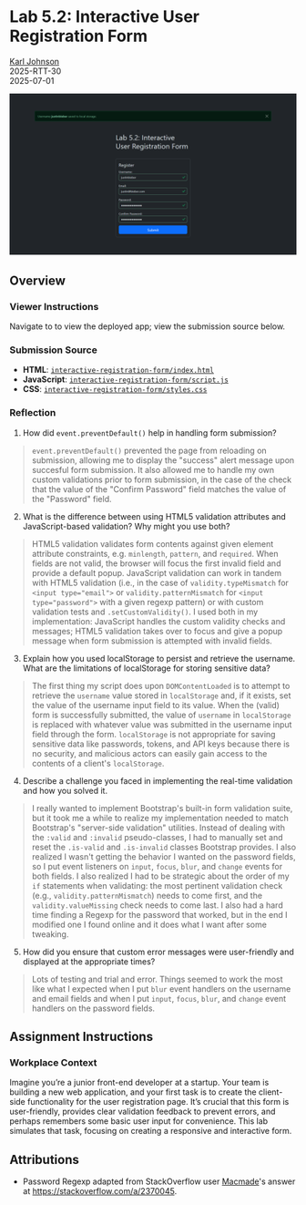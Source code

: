 # Lab 5.2: Interactive User Registration Form

[Karl Johnson](https://github.com/hirekarl)  
2025-RTT-30  
<time datetime="2025-07-01">2025-07-01</time>  

![Preview image of submission in deployment with a successfully submitted form.](./preview.png)

## Overview
### Viewer Instructions
Navigate to []() to view the deployed app; view the submission source below.

### Submission Source
- **HTML**: [`interactive-registration-form/index.html`](./interactive-registration-form/index.html)
- **JavaScript**: [`interactive-registration-form/script.js`](./interactive-registration-form/script.js)
- **CSS**: [`interactive-registration-form/styles.css`](./interactive-registration-form/styles.css)

### Reflection
1. How did `event.preventDefault()` help in handling form submission?
> `event.preventDefault()` prevented the page from reloading on submission, allowing me to display the "success" alert message upon succesful form submission. It also allowed me to handle my own custom validations prior to form submission, in the case of the check that the value of the "Confirm Password" field matches the value of the "Password" field.

2. What is the difference between using HTML5 validation attributes and JavaScript-based validation? Why might you use both?
> HTML5 validation validates form contents against given element attribute constraints, e.g. `minlength`, `pattern`, and `required`. When fields are not valid, the browser will focus the first invalid field and provide a default popup. JavaScript validation can work in tandem with HTML5 validation (i.e., in the case of `validity.typeMismatch` for `<input type="email">` or `validity.patternMismatch` for `<input type="password">` with a given regexp pattern) or with custom validation tests and `.setCustomValidity()`. I used both in my implementation: JavaScript handles the custom validity checks and messages; HTML5 validation takes over to focus and give a popup message when form submission is attempted with invalid fields.


3. Explain how you used localStorage to persist and retrieve the username. What are the limitations of localStorage for storing sensitive data?
> The first thing my script does upon `DOMContentLoaded` is to attempt to retrieve the `username` value stored in `localStorage` and, if it exists, set the value of the username input field to its value. When the (valid) form is successfully submitted, the value of `username` in `localStorage` is replaced with whatever value was submitted in the username input field through the form. `localStorage` is not appropriate for saving sensitive data like passwords, tokens, and API keys because there is no security, and malicious actors can easily gain access to the contents of a client's `localStorage`.

4. Describe a challenge you faced in implementing the real-time validation and how you solved it.
> I really wanted to implement Bootstrap's built-in form validation suite, but it took me a while to realize my implementation needed to match Bootstrap's "server-side validation" utilities. Instead of dealing with the `:valid` and `:invalid` pseudo-classes, I had to manually set and reset the `.is-valid` and `.is-invalid` classes Bootstrap provides. I also realized I wasn't getting the behavior I wanted on the password fields, so I put event listeners on `input`, `focus`, `blur`, and `change` events for both fields. I also realized I had to be strategic about the order of my `if` statements when validating: the most pertinent validation check (e.g., `validity.patternMismatch`) needs to come first, and the `validity.valueMissing` check needs to come last. I also had a hard time finding a Regexp for the password that worked, but in the end I modified one I found online and it does what I want after some tweaking.

5. How did you ensure that custom error messages were user-friendly and displayed at the appropriate times?
> Lots of testing and trial and error. Things seemed to work the most like what I expected when I put `blur` event handlers on the username and email fields and when I put `input`, `focus`, `blur`, and `change` event handlers on the password fields.

## Assignment Instructions
### Workplace Context
Imagine you’re a junior front-end developer at a startup. Your team is building a new web application, and your first task is to create the client-side functionality for the user registration page. It’s crucial that this form is user-friendly, provides clear validation feedback to prevent errors, and perhaps remembers some basic user input for convenience. This lab simulates that task, focusing on creating a responsive and interactive form.

## Attributions
- Password Regexp adapted from StackOverflow user [Macmade](https://stackoverflow.com/users/182676/macmade)'s answer at https://stackoverflow.com/a/2370045.